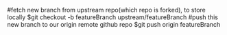 #fetch new branch from upstream repo(which repo is forked), to store locally
$git checkout -b featureBranch upstream/featureBranch
#push this new branch to our origin remote github repo
$git push origin featureBranch
